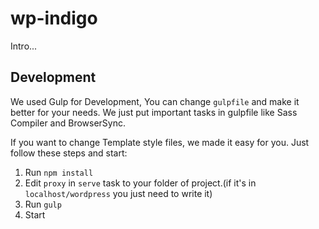 # wp-indigo
Intro...



## Development
 We used Gulp for Development, You can change `gulpfile` and make it better for your needs. We just put important tasks in gulpfile like Sass Compiler and BrowserSync.
 
 If you want to change Template style files, we made it easy for you. Just follow these steps and start:
 
1. Run `npm install`
2. Edit `proxy`  in `serve` task to your folder of project.(if it's in `localhost/wordpress` you just need to write it)
3. Run `gulp`
4. Start